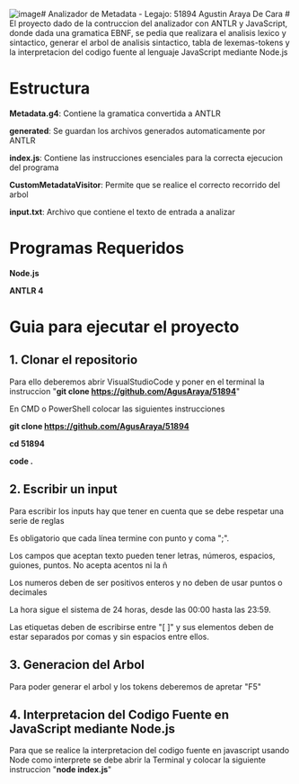 ![image](https://github.com/user-attachments/assets/e2027255-8f03-4eb7-8357-5985a07b79ad)# Analizador de Metadata - Legajo: 51894 Agustin Araya De Cara #  
El proyecto dado de la contruccion del analizador con ANTLR y JavaScript, donde dada una gramatica EBNF, se pedia que realizara el analisis lexico y sintactico, generar el arbol de analisis sintactico, tabla de lexemas-tokens y la interpretacion del codigo fuente al lenguaje JavaScript mediante Node.js

# Estructura
**Metadata.g4**: Contiene la gramatica convertida a ANTLR

**generated**: Se guardan los archivos generados automaticamente por ANTLR

**index.js**: Contiene las instrucciones esenciales para la correcta ejecucion del programa

**CustomMetadataVisitor**: Permite que se realice el correcto recorrido del arbol 


**input.txt**: Archivo que contiene el texto de entrada a analizar

# Programas Requeridos

**Node.js**

**ANTLR 4**

# Guia para ejecutar el proyecto

## 1. Clonar el repositorio ##

Para ello deberemos abrir VisualStudioCode y poner en el terminal la instruccion "**git clone https://github.com/AgusAraya/51894**"

En CMD o PowerShell colocar las siguientes instrucciones

**git clone https://github.com/AgusAraya/51894**

**cd 51894**

**code .**

## 2. Escribir un input ##

Para escribir los inputs hay que tener en cuenta que se debe respetar una serie de reglas 

Es obligatorio que cada línea termine con punto y coma ";".

Los campos que aceptan texto pueden tener letras, números, espacios, guiones, puntos. No acepta acentos ni la ñ

Los numeros deben de ser positivos enteros y no deben de usar puntos o decimales

La hora sigue el sistema de 24 horas, desde las 00:00 hasta las 23:59.

Las etiquetas deben de escribirse entre "[ ]" y sus elementos deben de estar separados por comas y sin espacios entre ellos.

## 3. Generacion del Arbol ##
   
Para poder generar el arbol y los tokens deberemos de apretar "F5" 

## 4. Interpretacion del Codigo Fuente en JavaScript mediante Node.js ##
Para que se realice la interpretacion del codigo fuente en javascript usando Node como interprete se debe abrir la Terminal y colocar la siguiente instruccion "**node index.js**"

